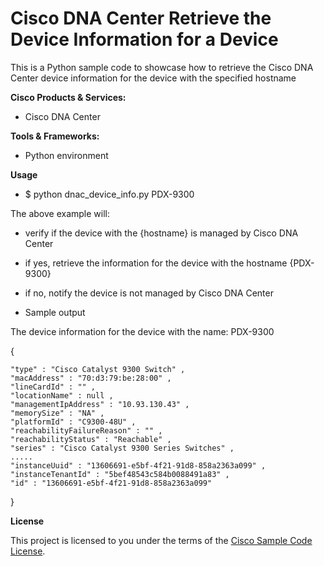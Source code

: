 # Cisco DNA Center Retrieve the Device Information for a Device


This is a Python sample code to showcase how to retrieve the Cisco DNA Center device information for the device with the specified hostname

**Cisco Products & Services:**

- Cisco DNA Center

**Tools & Frameworks:**

- Python environment

**Usage**

- $ python dnac_device_info.py PDX-9300

The above example will:
 - verify if the device with the {hostname} is managed by Cisco DNA Center
 - if yes, retrieve the information for the device with the hostname {PDX-9300}
 - if no, notify the device is not managed by Cisco DNA Center

- Sample output

The device information for the device with the name: PDX-9300


{

    "type" : "Cisco Catalyst 9300 Switch" , 
    "macAddress" : "70:d3:79:be:28:00" , 
    "lineCardId" : "" , 
    "locationName" : null , 
    "managementIpAddress" : "10.93.130.43" , 
    "memorySize" : "NA" , 
    "platformId" : "C9300-48U" , 
    "reachabilityFailureReason" : "" , 
    "reachabilityStatus" : "Reachable" , 
    "series" : "Cisco Catalyst 9300 Series Switches" , 
    .....
    "instanceUuid" : "13606691-e5bf-4f21-91d8-858a2363a099" , 
    "instanceTenantId" : "5bef48543c584b0088491a83" , 
    "id" : "13606691-e5bf-4f21-91d8-858a2363a099"

}


**License**

This project is licensed to you under the terms of the [Cisco Sample Code License](./LICENSE).
